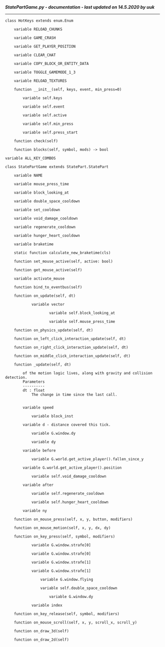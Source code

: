 ***StatePartGame.py - documentation - last updated on 14.5.2020 by uuk***
___

    class HotKeys extends enum.Enum

        variable RELOAD_CHUNKS

        variable GAME_CRASH

        variable GET_PLAYER_POSITION

        variable CLEAR_CHAT

        variable COPY_BLOCK_OR_ENTITY_DATA

        variable TOGGLE_GAMEMODE_1_3

        variable RELOAD_TEXTURES

        function __init__(self, keys, event, min_press=0)

            variable self.keys

            variable self.event

            variable self.active

            variable self.min_press

            variable self.press_start

        function check(self)

        function blocks(self, symbol, mods) -> bool

    variable ALL_KEY_COMBOS

    class StatePartGame extends StatePart.StatePart

        variable NAME

        variable mouse_press_time

        variable block_looking_at

        variable double_space_cooldown

        variable set_cooldown

        variable void_damage_cooldown

        variable regenerate_cooldown

        variable hunger_heart_cooldown

        variable braketime

        static function calculate_new_braketime(cls)

        function set_mouse_active(self, active: bool)

        function get_mouse_active(self)

        variable activate_mouse

        function bind_to_eventbus(self)

        function on_update(self, dt)

                variable vector

                        variable self.block_looking_at

                        variable self.mouse_press_time

        function on_physics_update(self, dt)

        function on_left_click_interaction_update(self, dt)

        function on_right_click_interaction_update(self, dt)

        function on_middle_click_interaction_update(self, dt)

        function _update(self, dt)
            
            of the motion logic lives, along with gravity and collision detection.
            Parameters
            ----------
            dt : float
                The change in time since the last call.


            variable speed

                variable block_inst

            variable d - distance covered this tick.

                variable G.window.dy

                variable dy

            variable before

                variable G.world.get_active_player().fallen_since_y

            variable G.world.get_active_player().position

                variable self.void_damage_cooldown

            variable after

                variable self.regenerate_cooldown

                variable self.hunger_heart_cooldown

            variable ny

        function on_mouse_press(self, x, y, button, modifiers)

        function on_mouse_motion(self, x, y, dx, dy)

        function on_key_press(self, symbol, modifiers)

                variable G.window.strafe[0]

                variable G.window.strafe[0]

                variable G.window.strafe[1]

                variable G.window.strafe[1]

                    variable G.window.flying

                    variable self.double_space_cooldown

                        variable G.window.dy

                variable index

        function on_key_release(self, symbol, modifiers)

        function on_mouse_scroll(self, x, y, scroll_x, scroll_y)

        function on_draw_3d(self)

        function on_draw_2d(self)